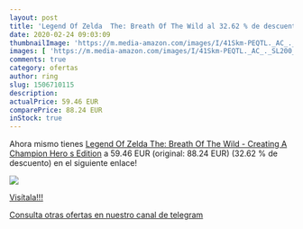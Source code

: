 ```yaml
---
layout: post
title: 'Legend Of Zelda  The: Breath Of The Wild al 32.62 % de descuento'
date: 2020-02-24 09:03:09
thumbnailImage: 'https://m.media-amazon.com/images/I/41Skm-PEQTL._AC_._SL200_.jpg'
images: [ 'https://m.media-amazon.com/images/I/41Skm-PEQTL._AC_._SL200_.jpg' ]
comments: true
category: ofertas
author: ring
slug: 1506710115
description:
actualPrice: 59.46 EUR
comparePrice: 88.24 EUR
inStock: true
---
```


Ahora mismo tienes [Legend Of Zelda  The: Breath Of The Wild - Creating A Champion Hero s Edition](https://www.amazon.com/dp/1506710115/?tag=redken08-20) a 59.46 EUR (original: 88.24 EUR) (32.62 %  de descuento) en el siguiente enlace!

[![](https://m.media-amazon.com/images/I/41Skm-PEQTL._AC_._SL200_.jpg)](https://www.amazon.com/dp/1506710115/?tag=redken08-20)

[Visítala!!!](https://www.amazon.com/dp/1506710115/?tag=redken08-20)

[Consulta otras ofertas en nuestro canal de telegram](https://t.me/s/ofertas25)
